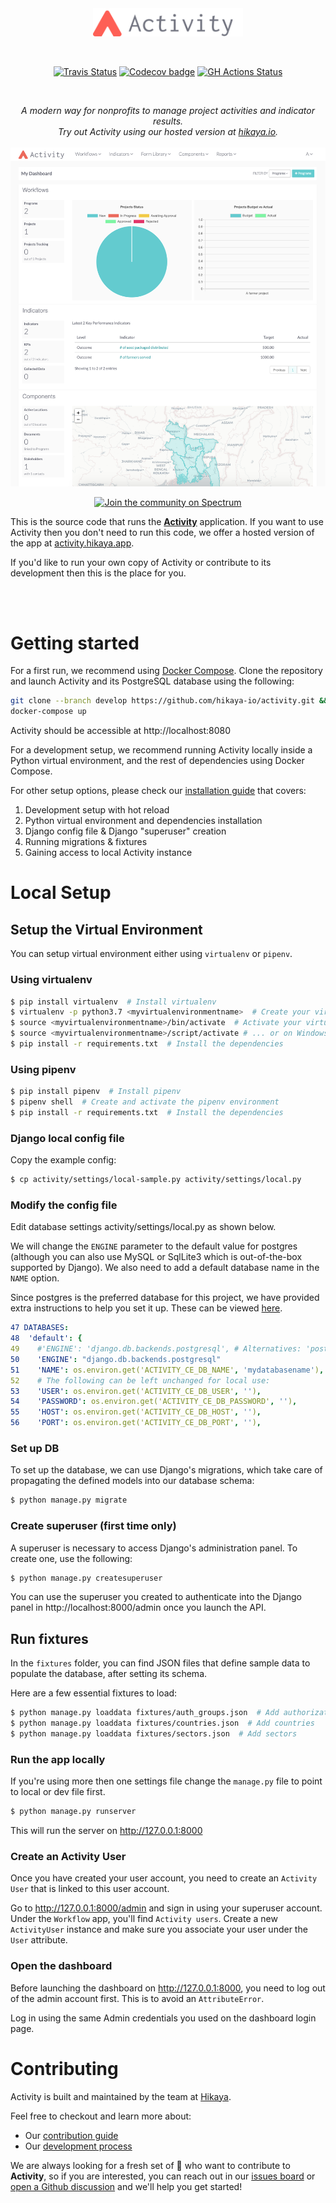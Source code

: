 <br/>
<br/>
<p align="center">
  <img src="static/img/activity_primary_color.png" height="45" />
</p>

<br/>
<p align="center">
  <a href='https://travis-ci.org/hikaya-io/activity.svg?branch=dev'><img src='https://travis-ci.org/hikaya-io/activity.svg?branch=dev' alt='Travis Status' /></a>
  <a href="https://codecov.io/gh/hikaya-io/activity"><img src="https://codecov.io/gh/hikaya-io/activity/branch/dev/graph/badge.svg" alt="Codecov badge" /></a>
  <a href='https://github.com/hikaya-io/activity/workflows/Activity/badge.svg'><img src='https://github.com/hikaya-io/activity/workflows/Activity/badge.svg' alt='GH Actions Status' /></a>
</p>

<br/>
<p align="center">
  <i>A modern way for nonprofits to manage project activities and indicator results.<br/>Try out Activity using our hosted version at <a href="https://hikaya.io">hikaya.io</a>.</i>
  <br/>
  <br/>
  <img src="static/img/activity_home.png" alt="Activity" width="800" />
</p>
<p align="center">
  <a href="https://spectrum.chat/hikaya" rel="nofollow"><img src="https://withspectrum.github.io/badge/badge.svg" alt="Join the community on Spectrum"/></a>
</p>

This is the source code that runs the [**Activity**](https://hikaya.io/index#content4-8) application. If you want to use Activity then you don't need to run this code, we offer a hosted version of the app at [activity.hikaya.app](https://activity.hikaya.app).

If you'd like to run your own copy of Activity or contribute to its development then this is the place for you.

<!-- ## Configuration
## To deploy changes in activity servers
Once all your changes have been committed to the repo, and before pushing them, run:
`. travis.sh` -->

<br/>
<br/>

# Getting started

For a first run, we recommend using [Docker Compose](https://docs.docker.com/compose/). Clone the repository and launch Activity and its PostgreSQL database using the following:

```bash
git clone --branch develop https://github.com/hikaya-io/activity.git && cd activity
docker-compose up
```

Activity should be accessible at http://localhost:8080

For a development setup, we recommend running Activity locally inside a Python virtual environment, and the rest of dependencies using Docker Compose.

For other setup options, please check our [installation guide](./docs/installation.md) that covers:
1. Development setup with hot reload
2. Python virtual environment and dependencies installation
3. Django config file & Django "superuser" creation
4. Running migrations & fixtures
5. Gaining access to local Activity instance


# Local Setup
## Setup the Virtual Environment
You can setup virtual environment either using `virtualenv` or `pipenv`.

### Using virtualenv
```bash
$ pip install virtualenv  # Install virtualenv
$ virtualenv -p python3.7 <myvirtualenvironmentname>  # Create your virtual environment
$ source <myvirtualenvironmentname>/bin/activate  # Activate your virtual environment on Linux...
$ source <myvirtualenvironmentname>/script/activate # ... or on Windows
$ pip install -r requirements.txt  # Install the dependencies
```
### Using pipenv
```bash
$ pip install pipenv  # Install pipenv
$ pipenv shell  # Create and activate the pipenv environment
$ pip install -r requirements.txt  # Install the dependencies
```

### Django local config file

Copy the example config:

```bash
$ cp activity/settings/local-sample.py activity/settings/local.py
```

### Modify the config file

Edit database settings activity/settings/local.py as shown below.

We will change the `ENGINE` parameter to the default value for postgres (although you can also use MySQL or SqlLite3 which is out-of-the-box supported by Django). We also need to add a default database name in the `NAME` option.

Since postgres is the preferred database for this project, we have provided extra instructions to help you set it up. These can be viewed [here](#postgresql-help).

```yaml
47 DATABASES:
48  'default': {
49    #'ENGINE': 'django.db.backends.postgresql', # Alternatives: 'postgresql', 'postgresql_psycopg2', 'mysql', 'sqlite3' or 'oracle'.
50    'ENGINE': "django.db.backends.postgresql"
51    'NAME': os.environ.get('ACTIVITY_CE_DB_NAME', 'mydatabasename'), # replace mydatabasename here with the name of your database
52    # The following can be left unchanged for local use:
53    'USER': os.environ.get('ACTIVITY_CE_DB_USER', ''),
54    'PASSWORD': os.environ.get('ACTIVITY_CE_DB_PASSWORD', ''),
55    'HOST': os.environ.get('ACTIVITY_CE_DB_HOST', ''),
56    'PORT': os.environ.get('ACTIVITY_CE_DB_PORT', ''),
```

### Set up DB

To set up the database, we can use Django's migrations, which take care of propagating the defined models into our database schema:

```bash
$ python manage.py migrate
```

### Create superuser (first time only)

A superuser is necessary to access Django's administration panel.
To create one, use the following:
```bash
$ python manage.py createsuperuser
```

You can use the superuser you created to authenticate into the Django panel in http://localhost:8000/admin once you launch the API.

## Run fixtures

In the `fixtures` folder, you can find JSON files that define sample data to populate the database, after setting its schema.

Here are a few essential fixtures to load:
```bash
$ python manage.py loaddata fixtures/auth_groups.json  # Add authorization groups
$ python manage.py loaddata fixtures/countries.json  # Add countries
$ python manage.py loaddata fixtures/sectors.json  # Add sectors
```

### Run the app locally

If you're using more then one settings file change the `manage.py` file to point to local or dev file first.

```bash
$ python manage.py runserver
```

This will run the server on http://127.0.0.1:8000

### Create an Activity User

Once you have created your user account, you need to create an `Activity User` that is linked to this user account.

Go to http://127.0.0.1:8000/admin and sign in using your superuser account. Under the `Workflow` app, you'll find `Activity users`. Create a new `ActivityUser` instance and make sure you associate your user under the `User` attribute.

### Open the dashboard

Before launching the dashboard on http://127.0.0.1:8000, you need to log out of the admin account first.
This is to avoid an `AttributeError`.

Log in using the same Admin credentials you used on the dashboard login page.

# Contributing

Activity is built and maintained by the team at [Hikaya](https://hikaya.io/team).

Feel free to checkout and learn more about:

- Our [contribution guide](./CONTRIBUTING.md)
- Our [development process](https://team.hikaya.io/start/development-process.html)

We are always looking for a fresh set of :eyes: who want to contribute to **Activity**, so if you are interested, you can reach out in our [issues board](https://github.com/hikaya-io/activity/issues) or [open a Github discussion](https://github.com/hikaya-io/activity/discussions) and we'll help you get started!
